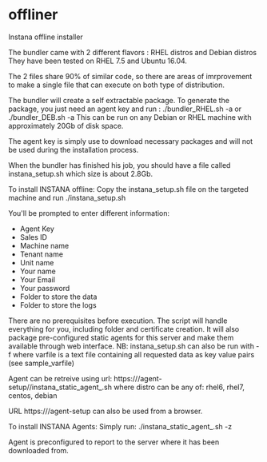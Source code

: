 # offliner
Instana offline installer 

The bundler came with 2 different flavors : RHEL distros and Debian distros
They have been tested on RHEL 7.5 and Ubuntu 16.04. 

The 2 files share 90% of similar code, so there are areas of imrprovement to make a single file that can execute on both type of distribution. 

The bundler will create a self extractable package. 
To generate the package, you just need an agent key and run : 
./bundler_RHEL.sh -a <agent-key>
or 
./bundler_DEB.sh -a <agent-key>
This can be run on any Debian or RHEL machine with approximately 20Gb of disk space.

The agent key is simply use to download necessary packages and will not be used during the installation process. 

When the bundler has finished his job, you should have a file called instana_setup.sh which size is about 2.8Gb.

To install INSTANA offline: 
Copy the instana_setup.sh file on the targeted machine and run 
./instana_setup.sh

You'll be prompted to enter different information: 
- Agent Key
- Sales ID
- Machine name
- Tenant name
- Unit name
- Your name
- Your Email
- Your password
- Folder to store the data
- Folder to store the logs

There are no prerequisites before execution. The script will handle everything for you, including folder and certificate creation. 
It will also package pre-configured static agents for this server and make them available through web interface. 
NB: instana_setup.sh can also be run with -f <varfile>
where varfile is a text file containing all requested data as key value pairs (see sample_varfile)

Agent can be retreive using url: https://<server-name>/agent-setup/<distro>/instana_static_agent_<distro>.sh
where distro can be any of: rhel6, rhel7, centos, debian

URL https://<server-name>/agent-setup can also be used from a browser. 

To install INSTANA Agents: 
Simply run: 
./instana_static_agent_<distro>.sh -z <zone>

Agent is preconfigured to report to the server where it has been downloaded from. 
